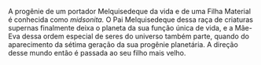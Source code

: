 ﻿A progênie de um portador Melquisedeque da vida e de uma Filha Material é conhecida como <em>midsonita.</em> O Pai Melquisedeque dessa raça de criaturas supernas finalmente deixa o planeta da sua função única de vida, e a Mãe-Eva dessa ordem especial de seres do universo também parte, quando do aparecimento da sétima geração da sua progênie planetária. A direção desse mundo então é passada ao seu filho mais velho.